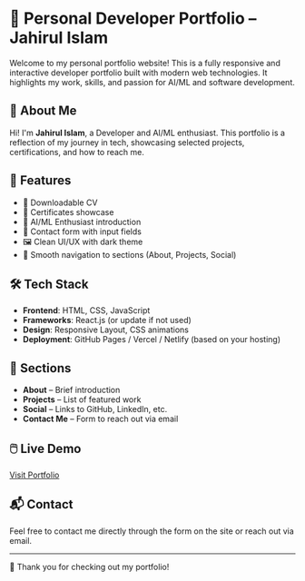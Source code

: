 # 💼 Personal Developer Portfolio – Jahirul Islam

Welcome to my personal portfolio website! This is a fully responsive and interactive developer portfolio built with modern web technologies. It highlights my work, skills, and passion for AI/ML and software development.

## 🚀 About Me

Hi! I'm **Jahirul Islam**, a Developer and AI/ML enthusiast. This portfolio is a reflection of my journey in tech, showcasing selected projects, certifications, and how to reach me.

## 🔧 Features

- 📄 Downloadable CV
- 🧾 Certificates showcase
- 🧠 AI/ML Enthusiast introduction
- 💬 Contact form with input fields
- 🖼️ Clean UI/UX with dark theme
- 🔗 Smooth navigation to sections (About, Projects, Social)

## 🛠️ Tech Stack

- **Frontend**: HTML, CSS, JavaScript
- **Frameworks**: React.js (or update if not used)
- **Design**: Responsive Layout, CSS animations
- **Deployment**: GitHub Pages / Vercel / Netlify (based on your hosting)

## 📂 Sections

- **About** – Brief introduction
- **Projects** – List of featured work
- **Social** – Links to GitHub, LinkedIn, etc.
- **Contact Me** – Form to reach out via email

## 🖱️ Live Demo

[Visit Portfolio](https://mrfailure777.github.io/Jahirul-Potfolio/)

## 📬 Contact

Feel free to contact me directly through the form on the site or reach out via email.

---

🧡 Thank you for checking out my portfolio!

